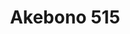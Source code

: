 ---
layout: place
title: "Akebono 515"
permalink: /iowa/des-moines/akebono-515.html
stateAbbr: IA
stateName: Iowa
cityName: Des Moines
seo:
  name: "Akebono 515"
  type: Restaurant
  links: http://akebono515.com/
description: "Sleek, contemporary restaurant & bar offering sushi, cooked Japanese dishes & cocktails. Akebono 515 serves delicious sushi in Des Moines, Iowa. Try fresh Japanese dishes for a great dining experience. Available for takeout, delivery, lunch, and dinner."
place_id: ChIJE7pwewKZ7ocRXbpT1yCr91k
photos:
  - name: >-
      places/ChIJE7pwewKZ7ocRXbpT1yCr91k/photos/AeeoHcJBqdmDz5JxP4oaSryrMwbekfwP9i6rkQ0AN4cgG4c1npiCGXxGGyGuEtxsbPgZ1XMyss4jXeRNvSs098aCDBq-vUnWHMheN8v6-Rh5FJ4FG1qsY4sTgxsGgmkr2Rj5q_laGHajVr5hhuzi17F5NKq5d8SLfDknUI3CSHXFd3-dTy9ogoy18qcuf-1vHOCqCpDR7q2GlajwKuEQ8cuDAD9ujPy7clm54gSm6NnLGXMPkmFHG54AFg42bG4WC03zHB_7XEzj9otFO2SO3hzFCrzBGeVoJabvx-n1zaxDM_8M-hDKiqVOcqQTMiie18wBgx_NShcc1syUK7biDVAilnaJrv-KQeTflKMXJMa55CX6QALDU0_EYujGhdi4JoiJRaizJT6WK_TuPFHkx903FKYJ1UlcpgQfEZNwC1RXdbYRKGoc
    widthPx: 4080
    heightPx: 3072
    authorAttributions:
      - displayName: Kyle B.
        uri: https://maps.google.com/maps/contrib/111585385526318392271
        photoUri: >-
          https://lh3.googleusercontent.com/a-/ALV-UjWJIAjtWF7Fw2AU55Q1L4JZW87XchO4Ys4hMAGxYSFckduFamlV-w=s100-p-k-no-mo
    flagContentUri: >-
      https://www.google.com/local/imagery/report/?cb_client=maps_api_places.places_api&image_key=!1e10!2sCIHM0ogKEICAgIDfkoGSmQE&hl=en-US
    googleMapsUri: >-
      https://www.google.com/maps/place//data=!3m4!1e2!3m2!1sCIHM0ogKEICAgIDfkoGSmQE!2e10!4m2!3m1!1s0x87ee99027b70ba13:0x59f7ab20d753ba5d
  - name: >-
      places/ChIJE7pwewKZ7ocRXbpT1yCr91k/photos/AeeoHcIdHK1ruUAgCINmMEi0J64V8yYaJmliT9Y_hLFBzFSlUD_f-997QgAl_C-dsJJyj1nBF1pVblTp2GdEMz0Ddq21b3fzWEhch81XBb6DcZZYF1lYYMY5McYirI0WmBwWckZ0lr2pYGGL6GlJ90uuqS11k-2iGNhd32PA3ZUrnJIPq8ePbR6ahbrsJodyuG4VK4rmf0d0iB8RBRU9vi7dAUmEAbSeIKOKBun4oSfwaSP7QpCQy6gxHQ3PxjbpHnpfSo48IZZobzBFmHKcQxlLPdXlCFYemZdk549b_M-Bk1xBZyQg_1Bn3e8YOdr7ocWQkdwjakHnUPQoAwpwjjUe4XDNU8frBg4-FSWZt_rWWCieeWCoCmvdPB7i0X1z71cB_q2pySHwalTFv2Nijm-d7iR6svCYty0CGo9cXZsY8BE5wA
    widthPx: 4800
    heightPx: 3139
    authorAttributions:
      - displayName: Maribel Diaz
        uri: https://maps.google.com/maps/contrib/104505096805312350072
        photoUri: >-
          https://lh3.googleusercontent.com/a-/ALV-UjXDFVwv7OrfyRjyF8aHpayIMVFMdYU3stdONf41qwvP9jmsLqis=s100-p-k-no-mo
    flagContentUri: >-
      https://www.google.com/local/imagery/report/?cb_client=maps_api_places.places_api&image_key=!1e10!2sCIHM0ogKEICAgIDfu9CORw&hl=en-US
    googleMapsUri: >-
      https://www.google.com/maps/place//data=!3m4!1e2!3m2!1sCIHM0ogKEICAgIDfu9CORw!2e10!4m2!3m1!1s0x87ee99027b70ba13:0x59f7ab20d753ba5d
  - name: >-
      places/ChIJE7pwewKZ7ocRXbpT1yCr91k/photos/AeeoHcJX-sxX783tkOEKO2anlHFvlnTQtbEGBNSSW7gNM_HwYW_hmYfxash8kG76nD8KQV3ktRrsPR8MJ0wOqkSKmmZakoyhsmyH9v6XS4-Gs7LFesJuuSTQKQemjfgAIYQmT6b-2_om5qkh0_gpvjriovwiGcpEaUkVXRBLn85_t04wBwnB9kXgWwKuJmFSP1s87yU33hj2enDhRvdgNl8fSXChJkZm9x0qdmUQFscDM7ayOsLkSZOl4oOwNBa-YNUQV-VNu0d2kIpv-ZZcq-nWipF1JLGlLTzES1EqMXsG1Fq5FpckbIE0xV7cEkm7Hyd0TzH6OlP_wwIMFlg4SjDex_muRRlMUqx5EEaWuwc1Lk86qnhoesVnQt8nFBDEbJO38yv5lD8973bP8LDcL-ZPZpBauhXavRvwoWZyC2Wcy7af3g
    widthPx: 3600
    heightPx: 4800
    authorAttributions:
      - displayName: Marvin Azzopardi
        uri: https://maps.google.com/maps/contrib/107371959581552834938
        photoUri: >-
          https://lh3.googleusercontent.com/a-/ALV-UjVyhDQayIJ_ID8-6W5dJN4uPl_W5huBN23lFaRK0R8SCEuxFYbAMA=s100-p-k-no-mo
    flagContentUri: >-
      https://www.google.com/local/imagery/report/?cb_client=maps_api_places.places_api&image_key=!1e10!2sCIHM0ogKEICAgMCIra76OQ&hl=en-US
    googleMapsUri: >-
      https://www.google.com/maps/place//data=!3m4!1e2!3m2!1sCIHM0ogKEICAgMCIra76OQ!2e10!4m2!3m1!1s0x87ee99027b70ba13:0x59f7ab20d753ba5d
  - name: >-
      places/ChIJE7pwewKZ7ocRXbpT1yCr91k/photos/AeeoHcIvY_7d35G8EdgrleH2SPWYMdTR1-6fdcV3e5oehcB9iFsgSoGbBhbmXWmKMylXk1LJ7MjnZiCc8ja1Mha9YkJw8bUbdtFoJU29FDvvMFtPaa-7USMkG0_WiwnkkkbxRNZT1eWnJLPLS9eACdVpoluOabrooIx81F85US2ut9kCMlqEPpjNH9rMYz8mJ9DMdtipvnZEV7Xh1MO6PsuozgByjm20D-N8UOshyJUfaSVakefyK7sY3x4CPX_5IO2UAq5Wwo4F7CyNlYtWvXPamLU9flwyYbrKvaiBbl6-nJK9smZyROl6JeBGn_knPs0ZNFWoBm-36M5eRrnyo2iUjFf8qE-WGRaDRWz_lHILpciaepQ-WLbaB7uTAAFPxEbSXz1n7Gfsk9JBh3EUIIH2dG0XZbvSBkVYHkTknhHv2LCKn45m
    widthPx: 4800
    heightPx: 3600
    authorAttributions:
      - displayName: Kunal Singhal
        uri: https://maps.google.com/maps/contrib/106510348327618539594
        photoUri: >-
          https://lh3.googleusercontent.com/a/ACg8ocJVledLADNQqaDCQx7Zy3CFP2K1v9gq6DQ1tWCZR9AGbQHOiA=s100-p-k-no-mo
    flagContentUri: >-
      https://www.google.com/local/imagery/report/?cb_client=maps_api_places.places_api&image_key=!1e10!2sCIHM0ogKEICAgID78p_lnAE&hl=en-US
    googleMapsUri: >-
      https://www.google.com/maps/place//data=!3m4!1e2!3m2!1sCIHM0ogKEICAgID78p_lnAE!2e10!4m2!3m1!1s0x87ee99027b70ba13:0x59f7ab20d753ba5d
  - name: >-
      places/ChIJE7pwewKZ7ocRXbpT1yCr91k/photos/AeeoHcKT5Oqb1NHWxCE9Iwdjmxhwu-VB8P8MDVxzINpHLQhvfVO4cXuUIealf-tJ5EBm7gIjh4ujZcAcAYl6EJOmroJMezdjo1wlYCsIX2BXrxupBVUivg_V1kUFt8kSYw72qaOT5kIKhzGdPx55Yxqd7PZUrC1aIGw_6tf5s2Y7IljIs9mdxHP4V-RWq35cAnDJvZwySXvroTGtK9_BqHVtONNK1pezVeU7Z1QuYaZ17963TWdiEoXgBf3k6F46G4eVed0YMh-tl2klstlytpbOYYfiwx6wR34Lft-Pg-etAYkrp5ksVZw6tszgMuMW-GwnaChzkioVFtctvkd7DKWd-jXhDcfYs9TJTdTFKIe37-Enzjuc7qTmVO8wBBfyXNKloRkNKWVla79wBMZGXm6IJ1MFy9vGWT2vxFzmFLgNiwKTUZGn
    widthPx: 4608
    heightPx: 3456
    authorAttributions:
      - displayName: Jeff Kroeger
        uri: https://maps.google.com/maps/contrib/112605147461826729367
        photoUri: >-
          https://lh3.googleusercontent.com/a/ACg8ocLm80nrGP4hMZvgRZLs4kyTInbHGe46oItbMZcCBwPPvP1PbWs=s100-p-k-no-mo
    flagContentUri: >-
      https://www.google.com/local/imagery/report/?cb_client=maps_api_places.places_api&image_key=!1e10!2sCIHM0ogKEICAgICv3OSh0gE&hl=en-US
    googleMapsUri: >-
      https://www.google.com/maps/place//data=!3m4!1e2!3m2!1sCIHM0ogKEICAgICv3OSh0gE!2e10!4m2!3m1!1s0x87ee99027b70ba13:0x59f7ab20d753ba5d
  - name: >-
      places/ChIJE7pwewKZ7ocRXbpT1yCr91k/photos/AeeoHcJr5o40oKUYYPKr6HTwYzzK_qkGHSb_DbIeeA6XFWRmw0viaCE9PwPMM0gzBZRpvAPVO-3b-AS8Jou53Nbtu4wEPVWavLrK58iB2O5kxwxqYmNTcdfZtQGiPrkZzjSU0iE8ZKHS7HLExV2rGVYVB-xUXK5juV68mdaP7Rqw7CRWmBCArvTH2CFi9S6Nrrh0spCqffwctoMfOHUiKbyZoO4oxPx2mWA8YXZBzozhTtU-kmeq_TizbVE3Ygyx11jTUI1hfN9LcAD3bb7sc6DmIXP0i-x1DOrdjH1rktlcdSVCosUIcoTpYOm1THBN15lAkxgsCOsZ1QwLzIQ-H_kwrYzK_paFTY3vua-i7PokBigGTqnj_oBilZ4GzGzhjk-nPS6SV40dynt8AQGcE9TwAG56X9Z-Ln3_zZMYgrb1oA6aab8
    widthPx: 3024
    heightPx: 4032
    authorAttributions:
      - displayName: Elizabeth Dorwart
        uri: https://maps.google.com/maps/contrib/102488195554909330287
        photoUri: >-
          https://lh3.googleusercontent.com/a-/ALV-UjVjfuariq8XWLXmLTB2SqFUrjVm3XBZ1WRQjZgZJSmo3_kbrUQczQ=s100-p-k-no-mo
    flagContentUri: >-
      https://www.google.com/local/imagery/report/?cb_client=maps_api_places.places_api&image_key=!1e10!2sCIHM0ogKEICAgIC1wsX6vAE&hl=en-US
    googleMapsUri: >-
      https://www.google.com/maps/place//data=!3m4!1e2!3m2!1sCIHM0ogKEICAgIC1wsX6vAE!2e10!4m2!3m1!1s0x87ee99027b70ba13:0x59f7ab20d753ba5d
  - name: >-
      places/ChIJE7pwewKZ7ocRXbpT1yCr91k/photos/AeeoHcIdLEHgflqcveUd-A5RRsOw4rycpTN8JFByDNx2Wf71GTMJZjJprjRBNOOeyNc894kvlw8jWyu0reJj-SqDBzJxH0quYlOq7V9A8AU0ZIm3J-pir-DFgnpxSa89l1bfxe2GErYwfoUxHcY8iMJXQZscsPS11JWEyQZa_EjlAjnNqI_xBXrhZZlBdfppD2F971uAt4ks0ZWLsSKnrfnob52qMbrQWj1TexCN0E9DQD7S169sSD19Ru0a9SsNdkOw320kd1JS-0Dioev6ELU9KsxMHKlmijUXtlb2kIkFh6ezeWoINjWvmqfQHcLy1QctP4O3zOnXmwIPj_9iAtYA6bIqrLF--vo1EEvSRWU_1hDJIx_ZFGnwR0FOmukCOjNgScwQBdtSNcu0N9U7WoQbgusu8dLT2SisKT0P5Fs-xxCZAtA
    widthPx: 4000
    heightPx: 1868
    authorAttributions:
      - displayName: John Botts
        uri: https://maps.google.com/maps/contrib/113123500101894374764
        photoUri: >-
          https://lh3.googleusercontent.com/a-/ALV-UjVl0uQ8T3x3uONyKefuQZic8MH1yciR8i5aCnNs6x_UUeG1W44=s100-p-k-no-mo
    flagContentUri: >-
      https://www.google.com/local/imagery/report/?cb_client=maps_api_places.places_api&image_key=!1e10!2sCIHM0ogKEICAgICLqZvcswE&hl=en-US
    googleMapsUri: >-
      https://www.google.com/maps/place//data=!3m4!1e2!3m2!1sCIHM0ogKEICAgICLqZvcswE!2e10!4m2!3m1!1s0x87ee99027b70ba13:0x59f7ab20d753ba5d
  - name: >-
      places/ChIJE7pwewKZ7ocRXbpT1yCr91k/photos/AeeoHcKNVEt45twJs9OfBqalr-jdhmktshIUEbsbphDp0M6bUiZnvqlQlUxcTthPYcqasnLdQq3O1MwXgNHYmRiciAiHxjaShXirjmgsRa7vit6X2CrKhe0gW7HLLX84NbECkqRLXuYsr2zr-9iTOTMQ7VcNGH3FczFrtr41RYbhEHvmPCTsvH9VrJ5Ej-WW57k80mBmhm5wmjX874KxHiG1AyRMMGfPGX19olIfRd-gBeJosjlAvhX9sMCsx11xxGIkrssaLdV5MKl2iLighpx1Cbdwof8iGzK1FjA5GJyWbkiaAUgnOI7npKvz3-IKYW639AegwQkva6Fu9gduHCIqbvA1ebvDjjD628zY-ZuH8fPVfTunj-9RB8PXRa2FBUjJj_Vk-AMpzlaIFNj5nBwU83guj2ja4ytOv1-EoDpEzZWp5c5L
    widthPx: 4032
    heightPx: 2268
    authorAttributions:
      - displayName: Kevin Reed
        uri: https://maps.google.com/maps/contrib/100910219123674332105
        photoUri: >-
          https://lh3.googleusercontent.com/a/ACg8ocK3GC9HueFJamPr-hLSXjvsdPZ-_JMtlpUj-GRRm-jvJgC10g=s100-p-k-no-mo
    flagContentUri: >-
      https://www.google.com/local/imagery/report/?cb_client=maps_api_places.places_api&image_key=!1e10!2sCIHM0ogKEICAgIC9m5jdgwE&hl=en-US
    googleMapsUri: >-
      https://www.google.com/maps/place//data=!3m4!1e2!3m2!1sCIHM0ogKEICAgIC9m5jdgwE!2e10!4m2!3m1!1s0x87ee99027b70ba13:0x59f7ab20d753ba5d
  - name: >-
      places/ChIJE7pwewKZ7ocRXbpT1yCr91k/photos/AeeoHcIp-1-PcStP7ofb_xzSb4XG14U6vezEwKLpF5ekaKLNkNyIaGbo6Xow-YGLyjCsTPA6hldeEf3s5gLJ-TvRCmW-lue7nFA2WsL2IMFByZsJTrUGPCrOz8fcI7GYuaas0m1CO17zRFQW5PjizOHNVkYRNi7GxnkR-gNdNKaqgM3h4lLOYqajNfNymPJhhINslXskCrZFsEv849lx1qw_qJCPxQAKqY9NHJ9qdNfhMKWFaUN8J_KIH_xHKXiUNuX0O1Y-bYv8u7DLBg8QQ2fQct_xXiXtAHEbb4PYKecF5iAQnr6SnJ53clkcPD1HQ9xikggy8nrDe5r8_DQvY7eQ2nkM9rpGW2rh9wS4ly6NEX2u_5u0vzIeBNvKLR85H5zi6NAV1wMAkmeBlMMuXsuE8ciGM7YJycmnrFm-Ez3DZ1M
    widthPx: 3442
    heightPx: 4800
    authorAttributions:
      - displayName: C. Smith
        uri: https://maps.google.com/maps/contrib/108491852828574817516
        photoUri: >-
          https://lh3.googleusercontent.com/a/ACg8ocLPyiHfMBjvJTcxmGqlZR9VdaLjdIOclPwYwtn0-A-u8kpCmw=s100-p-k-no-mo
    flagContentUri: >-
      https://www.google.com/local/imagery/report/?cb_client=maps_api_places.places_api&image_key=!1e10!2sCIHM0ogKEICAgIDrq9uhGA&hl=en-US
    googleMapsUri: >-
      https://www.google.com/maps/place//data=!3m4!1e2!3m2!1sCIHM0ogKEICAgIDrq9uhGA!2e10!4m2!3m1!1s0x87ee99027b70ba13:0x59f7ab20d753ba5d
  - name: >-
      places/ChIJE7pwewKZ7ocRXbpT1yCr91k/photos/AeeoHcIqABh9J-xRiueC7lEbTKb7SdfoevzO9sH1d4SXJQyr-JoLkWZdQY5DnSlw012qeP5K2KS1Q4RGQDN-V7Y9_OoNI0a_bpqkmF4wHHsUYnm7VHlqXsA01kvUSQLhkqe75Crpidgxx-xEUiL2m2M1-Mqp9FA5NF5IcIyXn_RiJUpmUeKV8IRa-Wz5IcD83I3_UQbXmtohpdUAS5Mn1I7XUrXwcde7oIg2JHcWLRHVd6StJJA_-x4Ubyl1axOdgOxJi8DHMVmpaFgzQ3qBm6OtNOM3NOeX-dxdkOdDo5t4zzftg-mBjh0BKCr28bBGpujAfeSjRqwYwmyMkIreUUG4xzfQ57zOf6kH9oHUp-LthvtP6KFPqCStM7KSQPKapBCEGWeBWPuxArcVU5pc7Aqch5xHmOBMX7orODD-7jqFnYFedeI
    widthPx: 4032
    heightPx: 3024
    authorAttributions:
      - displayName: Berraco Ivan
        uri: https://maps.google.com/maps/contrib/103069711762740730526
        photoUri: >-
          https://lh3.googleusercontent.com/a-/ALV-UjVk8ReQo60-OHzhd5WyiuaVaV8y9P5UPL_OAPRFXVORRkuWgz8Yhw=s100-p-k-no-mo
    flagContentUri: >-
      https://www.google.com/local/imagery/report/?cb_client=maps_api_places.places_api&image_key=!1e10!2sCIHM0ogKEICAgICJktTe8QE&hl=en-US
    googleMapsUri: >-
      https://www.google.com/maps/place//data=!3m4!1e2!3m2!1sCIHM0ogKEICAgICJktTe8QE!2e10!4m2!3m1!1s0x87ee99027b70ba13:0x59f7ab20d753ba5d
address: 215 10th St Suite 120, Des Moines, IA 50309, USA
street: 215 10th St Suite 120
city: Des Moines
state: IA
zip: '50309'
country: USA
neighborhood: Downtown Des Moines
latitude: '41.584144'
longitude: '-93.629089'
accessibility_options:
  wheelchairAccessibleParking: true
  wheelchairAccessibleEntrance: true
  wheelchairAccessibleRestroom: true
  wheelchairAccessibleSeating: true
business_status: OPERATIONAL
name: Akebono 515
google_maps_links:
  directionsUri: >-
    https://www.google.com/maps/dir//''/data=!4m7!4m6!1m1!4e2!1m2!1m1!1s0x87ee99027b70ba13:0x59f7ab20d753ba5d!3e0
  placeUri: https://maps.google.com/?cid=6482838346163010141
  writeAReviewUri: >-
    https://www.google.com/maps/place//data=!4m3!3m2!1s0x87ee99027b70ba13:0x59f7ab20d753ba5d!12e1
  reviewsUri: >-
    https://www.google.com/maps/place//data=!4m4!3m3!1s0x87ee99027b70ba13:0x59f7ab20d753ba5d!9m1!1b1
  photosUri: >-
    https://www.google.com/maps/place//data=!4m3!3m2!1s0x87ee99027b70ba13:0x59f7ab20d753ba5d!10e5
primary_type: Japanese Restaurant
opening_hours:
  regular: null
  current: null
secondary_opening_hours:
  regular:
    weekdayDescriptions: null
    type: null
  current:
    weekdayDescriptions: null
    type: null
phone: (515) 244-5972
price_level: PRICE_LEVEL_MODERATE
price_range: $20 &ndash; $30
rating: '4.7'
rating_count: 1010
website: http://akebono515.com/
reviews:
  - name: >-
      places/ChIJE7pwewKZ7ocRXbpT1yCr91k/reviews/ChZDSUhNMG9nS0VJQ0FnTURJNnFPV0hREAE
    relativePublishTimeDescription: in the last week
    rating: 5
    text:
      text: >-
        Well, me being me, I drove around the block 3 times before I finally
        found it! Hint, it's on the ground floor, corner of 10th & Mulberry and
        the signs are kinda hard to see.


        Once I found them, it was a great experience! Very cool atmosphere. We
        were there for a late lunch around 2:30 so I can only imagine what it
        looks like for dinner!


        The appetizers were fast, sushi was perfect, table service was awesome,
        and dessert was sinful! Order the fried chocolate & you won't be
        disappointed!


        We'll definitely be back! Thanks for such a wonderful experience!
      languageCode: en
    originalText:
      text: >-
        Well, me being me, I drove around the block 3 times before I finally
        found it! Hint, it's on the ground floor, corner of 10th & Mulberry and
        the signs are kinda hard to see.


        Once I found them, it was a great experience! Very cool atmosphere. We
        were there for a late lunch around 2:30 so I can only imagine what it
        looks like for dinner!


        The appetizers were fast, sushi was perfect, table service was awesome,
        and dessert was sinful! Order the fried chocolate & you won't be
        disappointed!


        We'll definitely be back! Thanks for such a wonderful experience!
      languageCode: en
    authorAttribution:
      displayName: Sarah Beth
      uri: https://www.google.com/maps/contrib/101844672199989558383/reviews
      photoUri: >-
        https://lh3.googleusercontent.com/a-/ALV-UjVnEJEo9d6H0Mr-KfRdzaZYwzhKb4h_OEPzsKdj-A_k86TEKpkTnQ=s128-c0x00000000-cc-rp-mo-ba4
    publishTime: '2025-04-08T23:39:44.734292Z'
    flagContentUri: >-
      https://www.google.com/local/review/rap/report?postId=ChZDSUhNMG9nS0VJQ0FnTURJNnFPV0hREAE&d=17924085&t=1
    googleMapsUri: >-
      https://www.google.com/maps/reviews/data=!4m6!14m5!1m4!2m3!1sChZDSUhNMG9nS0VJQ0FnTURJNnFPV0hREAE!2m1!1s0x87ee99027b70ba13:0x59f7ab20d753ba5d
  - name: >-
      places/ChIJE7pwewKZ7ocRXbpT1yCr91k/reviews/ChdDSUhNMG9nS0VJQ0FnTURJLUpISG9BRRAB
    relativePublishTimeDescription: in the last week
    rating: 5
    text:
      text: >-
        We loved this place so much we had to come back the next day! My
        boyfriend and I were staying nearby and had to try this place. All the
        employees were very friendly and helpful. You feel like you are friends
        when you walk in. We didn't wait long to be seated the first time but I
        recommend a reservation on Saturday nights. The menu has a great
        selection of food. We loved everything we had. We started with
        dumplings, steamed is the best. Then we had a few rolls. The iowa roll
        is different and worth a try. The Malibu crunch was perfect if you like
        your sushi fried. Their specialty roll for the weekend The. Best. With
        smoked salmon. The nonsense roll is great if you like a little heat. And
        you have to try the surf and turf roll too! Our drinks were well made
        and reasonably priced. The staff makes you feel valued and have a fun
        attitude. We will be back!!
      languageCode: en
    originalText:
      text: >-
        We loved this place so much we had to come back the next day! My
        boyfriend and I were staying nearby and had to try this place. All the
        employees were very friendly and helpful. You feel like you are friends
        when you walk in. We didn't wait long to be seated the first time but I
        recommend a reservation on Saturday nights. The menu has a great
        selection of food. We loved everything we had. We started with
        dumplings, steamed is the best. Then we had a few rolls. The iowa roll
        is different and worth a try. The Malibu crunch was perfect if you like
        your sushi fried. Their specialty roll for the weekend The. Best. With
        smoked salmon. The nonsense roll is great if you like a little heat. And
        you have to try the surf and turf roll too! Our drinks were well made
        and reasonably priced. The staff makes you feel valued and have a fun
        attitude. We will be back!!
      languageCode: en
    authorAttribution:
      displayName: Michaela Hansen
      uri: https://www.google.com/maps/contrib/111613281608316651479/reviews
      photoUri: >-
        https://lh3.googleusercontent.com/a-/ALV-UjUH9JG2RdVsdkiJIUlB-qlV7OL84VvQd-7fNJP1of-DL2pmz2sI=s128-c0x00000000-cc-rp-mo-ba4
    publishTime: '2025-04-07T01:45:26.898684Z'
    flagContentUri: >-
      https://www.google.com/local/review/rap/report?postId=ChdDSUhNMG9nS0VJQ0FnTURJLUpISG9BRRAB&d=17924085&t=1
    googleMapsUri: >-
      https://www.google.com/maps/reviews/data=!4m6!14m5!1m4!2m3!1sChdDSUhNMG9nS0VJQ0FnTURJLUpISG9BRRAB!2m1!1s0x87ee99027b70ba13:0x59f7ab20d753ba5d
  - name: >-
      places/ChIJE7pwewKZ7ocRXbpT1yCr91k/reviews/ChdDSUhNMG9nS0VJQ0FnSURmdTlDTy13RRAB
    relativePublishTimeDescription: 3 months ago
    rating: 5
    text:
      text: >-
        I enjoyed my dinner. Thank you, Laura, the bartender who served me! The
        price was very reasonable. I stayed at the hotel across the street, this
        place was very convenient.
      languageCode: en
    originalText:
      text: >-
        I enjoyed my dinner. Thank you, Laura, the bartender who served me! The
        price was very reasonable. I stayed at the hotel across the street, this
        place was very convenient.
      languageCode: en
    authorAttribution:
      displayName: Maribel Diaz
      uri: https://www.google.com/maps/contrib/104505096805312350072/reviews
      photoUri: >-
        https://lh3.googleusercontent.com/a-/ALV-UjXDFVwv7OrfyRjyF8aHpayIMVFMdYU3stdONf41qwvP9jmsLqis=s128-c0x00000000-cc-rp-mo-ba4
    publishTime: '2025-01-10T13:46:45.710519Z'
    flagContentUri: >-
      https://www.google.com/local/review/rap/report?postId=ChdDSUhNMG9nS0VJQ0FnSURmdTlDTy13RRAB&d=17924085&t=1
    googleMapsUri: >-
      https://www.google.com/maps/reviews/data=!4m6!14m5!1m4!2m3!1sChdDSUhNMG9nS0VJQ0FnSURmdTlDTy13RRAB!2m1!1s0x87ee99027b70ba13:0x59f7ab20d753ba5d
  - name: >-
      places/ChIJE7pwewKZ7ocRXbpT1yCr91k/reviews/ChdDSUhNMG9nS0VJQ0FnTUN3ajgtWXJRRRAB
    relativePublishTimeDescription: 3 weeks ago
    rating: 5
    text:
      text: >-
        This was the best meal I’ve had in a very, very long time. I got the
        beef yakisoba. The spices used were unique compared to similar yakisoba
        dishes I’ve had, but they worked. They seemed familiar but I couldn’t
        quite identify them. Nutmeg? Clove? Very well balanced.


        It paired very well with the plum wine.


        Best Asian restaurant I’ve been to in Iowa. My new favorite restaurant
        in the area.


        Staff were great and I hope you pay your chefs well. Very busy, but
        service was fast.


        Bravo! 6/5 stars and I’m picky. Had everything right tonight. Will
        recommend to friends.
      languageCode: en
    originalText:
      text: >-
        This was the best meal I’ve had in a very, very long time. I got the
        beef yakisoba. The spices used were unique compared to similar yakisoba
        dishes I’ve had, but they worked. They seemed familiar but I couldn’t
        quite identify them. Nutmeg? Clove? Very well balanced.


        It paired very well with the plum wine.


        Best Asian restaurant I’ve been to in Iowa. My new favorite restaurant
        in the area.


        Staff were great and I hope you pay your chefs well. Very busy, but
        service was fast.


        Bravo! 6/5 stars and I’m picky. Had everything right tonight. Will
        recommend to friends.
      languageCode: en
    authorAttribution:
      displayName: Yeye
      uri: https://www.google.com/maps/contrib/111410704144919978240/reviews
      photoUri: >-
        https://lh3.googleusercontent.com/a-/ALV-UjXbi2-YezeUU-Aeug0qjjZ94DzMYE2hoK1cEiBMXonewFuYVgg=s128-c0x00000000-cc-rp-mo-ba3
    publishTime: '2025-03-22T02:18:04.973249Z'
    flagContentUri: >-
      https://www.google.com/local/review/rap/report?postId=ChdDSUhNMG9nS0VJQ0FnTUN3ajgtWXJRRRAB&d=17924085&t=1
    googleMapsUri: >-
      https://www.google.com/maps/reviews/data=!4m6!14m5!1m4!2m3!1sChdDSUhNMG9nS0VJQ0FnTUN3ajgtWXJRRRAB!2m1!1s0x87ee99027b70ba13:0x59f7ab20d753ba5d
  - name: >-
      places/ChIJE7pwewKZ7ocRXbpT1yCr91k/reviews/ChZDSUhNMG9nS0VJQ0FnSUQzMV91Y1hnEAE
    relativePublishTimeDescription: 4 months ago
    rating: 5
    text:
      text: >-
        What a special gem! Clean and modern hip atmosphere. Great music and
        amazing food. We got the crab puffs, maki rolls, miso soup, and ginger
        salad! 12/10 on every single one! Light and fresh and large maki rolls
        make it worth the slightly higher price. The crab puffs are similar to
        crab Rangoon but with much less fried breading—highly recommend. Also
        amazing attentive service—quick to seat us, take our orders, and bring
        out our food! Thank you for the amazing experience!
      languageCode: en
    originalText:
      text: >-
        What a special gem! Clean and modern hip atmosphere. Great music and
        amazing food. We got the crab puffs, maki rolls, miso soup, and ginger
        salad! 12/10 on every single one! Light and fresh and large maki rolls
        make it worth the slightly higher price. The crab puffs are similar to
        crab Rangoon but with much less fried breading—highly recommend. Also
        amazing attentive service—quick to seat us, take our orders, and bring
        out our food! Thank you for the amazing experience!
      languageCode: en
    authorAttribution:
      displayName: Annie Rehmer
      uri: https://www.google.com/maps/contrib/100011429573254711443/reviews
      photoUri: >-
        https://lh3.googleusercontent.com/a-/ALV-UjVAh_zJ7fF8ixV-FSmeLbYCXuusWgzQ0D4fNZTJjTT7SOjiLVZQ=s128-c0x00000000-cc-rp-mo
    publishTime: '2024-11-19T21:47:10.443394Z'
    flagContentUri: >-
      https://www.google.com/local/review/rap/report?postId=ChZDSUhNMG9nS0VJQ0FnSUQzMV91Y1hnEAE&d=17924085&t=1
    googleMapsUri: >-
      https://www.google.com/maps/reviews/data=!4m6!14m5!1m4!2m3!1sChZDSUhNMG9nS0VJQ0FnSUQzMV91Y1hnEAE!2m1!1s0x87ee99027b70ba13:0x59f7ab20d753ba5d
parking_options:
  paidStreetParking: true
payment_options:
  acceptsCreditCards: true
  acceptsDebitCards: true
  acceptsCashOnly: false
  acceptsNfc: true
allow_dogs: null
curbside_pickup: null
delivery: true
dine_in: true
good_for_children: false
good_for_groups: true
good_for_sports: false
live_music: false
menu_for_children: false
outdoor_seating: true
reservable: true
restroom: true
serves_beer: true
serves_breakfast: false
serves_brunch: false
serves_cocktails: true
serves_coffee: null
serves_dinner: true
serves_dessert: true
serves_lunch: true
serves_vegetarian_food: true
serves_wine: true
takeout: true
summary: >-
  Sleek, contemporary restaurant & bar offering sushi, cooked Japanese dishes &
  cocktails.

---